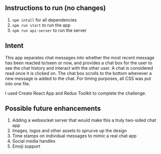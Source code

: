 ## Instructions to run (no changes)

1. `npm intall` for all dependencies 
2. `npm run start` to run the app
3. `npm run api-server` to run the server


## Intent

This app separates chat messages into whether the most recent message has been reacted to/seen or now, and provides a chat box for the user to see the chat history and interact with the other user.
A chat is considered read once it is clicked on.
The chat box scrolls to the bottom whenever a new message is added to the chat.
For timing purposes, all CSS was put into one file.

I used Create React App and Redux Toolkit to complete the challenge.


## Possible future enhancements

1. Adding a websocket server that would make this a truly two-sided chat app
2. Images, logos and other assets to sprucve up the design
3. Time stamps on individual messages to mimic a real chat app
4. Social media handles
5. Emoji support